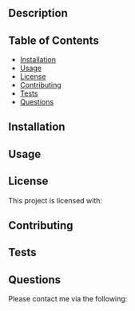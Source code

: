 # 

## Description


## Table of Contents

* [Installation](#installation)
* [Usage](#usage)
* [License](#license)
* [Contributing](#contributing)
* [Tests](#tests)
* [Questions](#questions)

## Installation


## Usage


## License
This project is licensed with: 

## Contributing


## Tests


## Questions
Please contact me via the following: